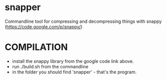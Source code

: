 snapper
=======

Commandline tool for compressing and decompressing things with snappy (https://code.google.com/p/snappy/)

COMPILATION
===========
- install the snappy library from the google code link above.
- run ./build.sh from the commandline
- in the folder you should find 'snapper' - that's the program.